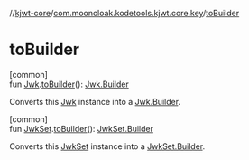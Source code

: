 //[kjwt-core](../../index.md)/[com.mooncloak.kodetools.kjwt.core.key](index.md)/[toBuilder](to-builder.md)

# toBuilder

[common]\
fun [Jwk](-jwk/index.md).[toBuilder](to-builder.md)(): [Jwk.Builder](-jwk/-builder/index.md)

Converts this [Jwk](-jwk/index.md) instance into a [Jwk.Builder](-jwk/-builder/index.md).

[common]\
fun [JwkSet](-jwk-set/index.md).[toBuilder](to-builder.md)(): [JwkSet.Builder](-jwk-set/-builder/index.md)

Converts this [JwkSet](-jwk-set/index.md) instance into a [JwkSet.Builder](-jwk-set/-builder/index.md).
